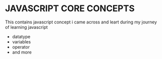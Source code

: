 # JAVASCRIPT CORE CONCEPTS

This contains javascript concept i came across and leart during my journey of learning javascript
- datatype
- variables
- operator
- and more
